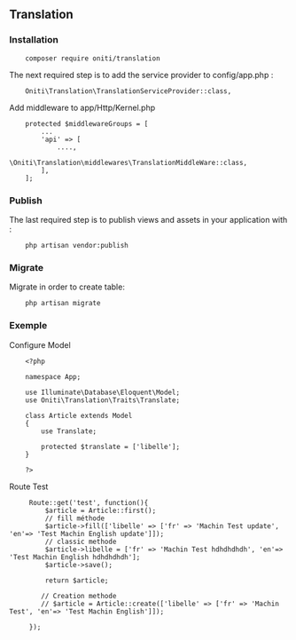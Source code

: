
## Translation ##
 
### Installation ###
 
```
    composer require oniti/translation
```

The next required step is to add the service provider to config/app.php :
```
    Oniti\Translation\TranslationServiceProvider::class,
```

Add middleware to app/Http/Kernel.php
```
    protected $middlewareGroups = [
        ...
        'api' => [
            ....,
            \Oniti\Translation\middlewares\TranslationMiddleWare::class,
        ],
    ];
```
### Publish ###
 
The last required step is to publish views and assets in your application with :
```
    php artisan vendor:publish
```

### Migrate ###
 
Migrate in order to create table:
```
    php artisan migrate
```

### Exemple ###

Configure Model

```
    <?php

    namespace App;

    use Illuminate\Database\Eloquent\Model;
    use Oniti\Translation\Traits\Translate;

    class Article extends Model
    {
        use Translate;

        protected $translate = ['libelle'];
    }

    ?>
```

Route Test 

```
     Route::get('test', function(){
         $article = Article::first();
         // fill méthode
         $article->fill(['libelle' => ['fr' => 'Machin Test update', 'en'=> 'Test Machin English update']]);
         // classic methode
         $article->libelle = ['fr' => 'Machin Test hdhdhdhdh', 'en'=> 'Test Machin English hdhdhdhdh'];
         $article->save();

         return $article;

        // Creation methode
        // $article = Article::create(['libelle' => ['fr' => 'Machin Test', 'en'=> 'Test Machin English']]);
         
     });
```
